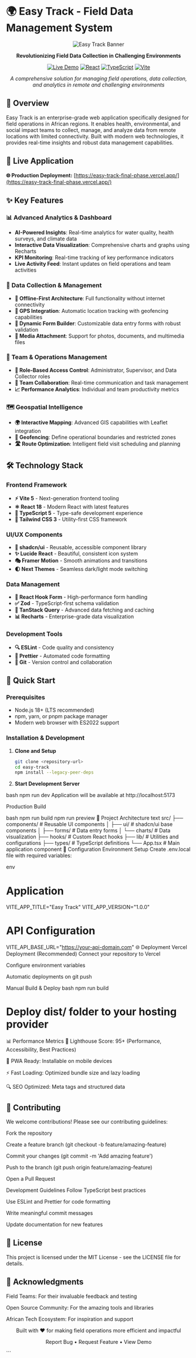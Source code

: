 # 🌍 Easy Track - Field Data Management System

<div align="center">

![Easy Track Banner](https://via.placeholder.com/1200x400/3B82F6/FFFFFF?text=Easy+Track+-+Field+Data+Management) <!-- Replace with actual banner image -->

**Revolutionizing Field Data Collection in Challenging Environments**

[![Live Demo](https://img.shields.io/badge/🚀_Live_Demo-Visit_Site-3B82F6?style=for-the-badge&logo=vercel)](https://easy-track-final-phase.vercel.app/)
[![React](https://img.shields.io/badge/React-18.3.1-61DAFB?style=flat-square&logo=react)](https://reactjs.org/)
[![TypeScript](https://img.shields.io/badge/TypeScript-5.0+-3178C6?style=flat-square&logo=typescript)](https://www.typescriptlang.org/)
[![Vite](https://img.shields.io/badge/Vite-5.0+-646CFF?style=flat-square&logo=vite)](https://vitejs.dev/)

*A comprehensive solution for managing field operations, data collection, and analytics in remote and challenging environments*

</div>

## 📖 Overview

Easy Track is an enterprise-grade web application specifically designed for field operations in African regions. It enables health, environmental, and social impact teams to collect, manage, and analyze data from remote locations with limited connectivity. Built with modern web technologies, it provides real-time insights and robust data management capabilities.

## 🎯 Live Application

**🌐 Production Deployment:** [https://easy-track-final-phase.vercel.app/](https://easy-track-final-phase.vercel.app/)

## ✨ Key Features

### 📊 **Advanced Analytics & Dashboard**
- **AI-Powered Insights**: Real-time analytics for water quality, health surveys, and climate data
- **Interactive Data Visualization**: Comprehensive charts and graphs using Recharts
- **KPI Monitoring**: Real-time tracking of key performance indicators
- **Live Activity Feed**: Instant updates on field operations and team activities

### 📱 **Data Collection & Management**
- **🔌 Offline-First Architecture**: Full functionality without internet connectivity
- **📍 GPS Integration**: Automatic location tracking with geofencing capabilities
- **📝 Dynamic Form Builder**: Customizable data entry forms with robust validation
- **📎 Media Attachment**: Support for photos, documents, and multimedia files

### 👥 **Team & Operations Management**
- **🔐 Role-Based Access Control**: Administrator, Supervisor, and Data Collector roles
- **🤝 Team Collaboration**: Real-time communication and task management
- **📈 Performance Analytics**: Individual and team productivity metrics

### 🗺️ **Geospatial Intelligence**
- **🌍 Interactive Mapping**: Advanced GIS capabilities with Leaflet integration
- **📍 Geofencing**: Define operational boundaries and restricted zones
- **🛣️ Route Optimization**: Intelligent field visit scheduling and planning

## 🛠️ Technology Stack

### **Frontend Framework**
- **⚡ Vite 5** - Next-generation frontend tooling
- **⚛️ React 18** - Modern React with latest features
- **📘 TypeScript 5** - Type-safe development experience
- **🎨 Tailwind CSS 3** - Utility-first CSS framework

### **UI/UX Components**
- **🎯 shadcn/ui** - Reusable, accessible component library
- **✨ Lucide React** - Beautiful, consistent icon system
- **🎭 Framer Motion** - Smooth animations and transitions
- **🌓 Next Themes** - Seamless dark/light mode switching

### **Data Management**
- **🎣 React Hook Form** - High-performance form handling
- **✅ Zod** - TypeScript-first schema validation
- **🔄 TanStack Query** - Advanced data fetching and caching
- **📊 Recharts** - Enterprise-grade data visualization

### **Development Tools**
- **🔍 ESLint** - Code quality and consistency
- **💅 Prettier** - Automated code formatting
- **🐙 Git** - Version control and collaboration

## 🚀 Quick Start

### **Prerequisites**
- Node.js 18+ (LTS recommended)
- npm, yarn, or pnpm package manager
- Modern web browser with ES2022 support

### **Installation & Development**

1. **Clone and Setup**
   ```bash
   git clone <repository-url>
   cd easy-track
   npm install --legacy-peer-deps


2. **Start Development Server**

bash
npm run dev
Application will be available at http://localhost:5173

Production Build

bash
npm run build
npm run preview
📁 Project Architecture
text
src/
├── components/          # Reusable UI components
│   ├── ui/             # shadcn/ui base components
│   ├── forms/          # Data entry forms
│   └── charts/         # Data visualization
├── hooks/              # Custom React hooks
├── lib/                # Utilities and configurations
├── types/              # TypeScript definitions
└── App.tsx             # Main application component
🔧 Configuration
Environment Setup
Create .env.local file with required variables:


env
# Application
VITE_APP_TITLE="Easy Track"
VITE_APP_VERSION="1.0.0"

# API Configuration
VITE_API_BASE_URL="https://your-api-domain.com"
🌐 Deployment
Vercel Deployment (Recommended)
Connect your repository to Vercel

Configure environment variables

Automatic deployments on git push

Manual Build & Deploy
bash
npm run build

# Deploy dist/ folder to your hosting provider
📊 Performance Metrics
🚀 Lighthouse Score: 95+ (Performance, Accessibility, Best Practices)

📱 PWA Ready: Installable on mobile devices

⚡ Fast Loading: Optimized bundle size and lazy loading

🔍 SEO Optimized: Meta tags and structured data

## 🤝 Contributing
We welcome contributions! Please see our contributing guidelines:

Fork the repository

Create a feature branch (git checkout -b feature/amazing-feature)

Commit your changes (git commit -m 'Add amazing feature')

Push to the branch (git push origin feature/amazing-feature)

Open a Pull Request

Development Guidelines
Follow TypeScript best practices

Use ESLint and Prettier for code formatting

Write meaningful commit messages

Update documentation for new features

## 📄 License
This project is licensed under the MIT License - see the LICENSE file for details.

## 🙌 Acknowledgments
Field Teams: For their invaluable feedback and testing

Open Source Community: For the amazing tools and libraries

African Tech Ecosystem: For inspiration and support

<div align="center">
Built with ❤️ for making field operations more efficient and impactful

Report Bug • Request Feature • View Demo

</div> ```